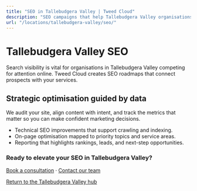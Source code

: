 ```yaml
---
title: "SEO in Tallebudgera Valley | Tweed Cloud"
description: "SEO campaigns that help Tallebudgera Valley organisations grow organic visibility."
url: "/locations/tallebudgera-valley/seo/"
---
```


# Tallebudgera Valley SEO

Search visibility is vital for organisations in Tallebudgera Valley competing for attention online. Tweed Cloud creates SEO roadmaps that connect prospects with your services.

## Strategic optimisation guided by data

We audit your site, align content with intent, and track the metrics that matter so you can make confident marketing decisions.

- Technical SEO improvements that support crawling and indexing.
- On-page optimisation mapped to priority topics and service areas.
- Reporting that highlights rankings, leads, and next-step opportunities.

### Ready to elevate your SEO in Tallebudgera Valley?

[Book a consultation](/consultation/) · [Contact our team](/contact/)

[Return to the Tallebudgera Valley hub](/locations/tallebudgera-valley/)
